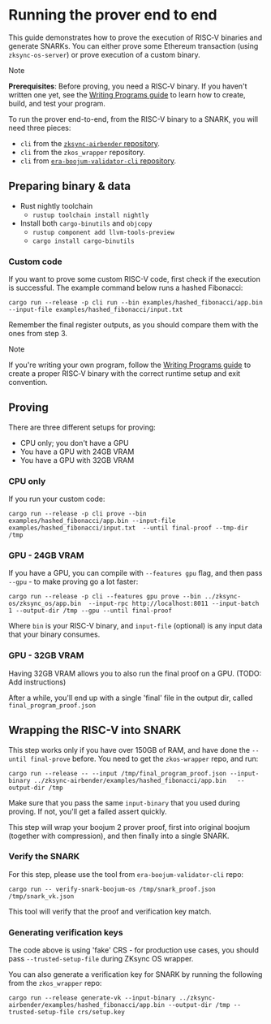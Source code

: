 # Running the prover end to end

This guide demonstrates how to prove the execution of RISC‑V binaries and generate SNARKs. You can either prove some Ethereum transaction (using `zksync-os-server`) or prove execution of a custom binary.

> [!NOTE]
> **Prerequisites**: Before proving, you need a RISC‑V binary. If you haven't written one yet, see the [Writing Programs guide](./writing_programs.md) to learn how to create, build, and test your program.

To run the prover end-to-end, from the RISC-V binary to a SNARK, you will need three pieces:
* `cli` from the [`zksync-airbender` repository](../tools/cli).
* `cli` from the `zkos_wrapper` repository.
* `cli` from [`era-boojum-validator-cli` repository](https://github.com/matter-labs/era-boojum-validator-cli).

## Preparing binary & data
- Rust nightly toolchain
  - `rustup toolchain install nightly`  
- Install both `cargo‑binutils` and `objcopy`
  - `rustup component add llvm-tools-preview`
  - `cargo install cargo-binutils`

### Custom code

If you want to prove some custom RISC-V code, first check if the execution is successful. The example command below runs a hashed Fibonacci:
```shell
cargo run --release -p cli run --bin examples/hashed_fibonacci/app.bin --input-file examples/hashed_fibonacci/input.txt
```

Remember the final register outputs, as you should compare them with the ones from step 3.

> [!NOTE]
> If you're writing your own program, follow the [Writing Programs guide](./writing_programs.md) to create a proper RISC‑V binary with the correct runtime setup and exit convention.

## Proving

There are three different setups for proving:
* CPU only; you don't have a GPU
* You have a GPU with 24GB VRAM
* You have a GPU with 32GB VRAM

### CPU only

If you run your custom code:
```shell
cargo run --release -p cli prove --bin examples/hashed_fibonacci/app.bin --input-file examples/hashed_fibonacci/input.txt  --until final-proof --tmp-dir /tmp
```

### GPU - 24GB VRAM

If you have a GPU, you can compile with `--features gpu` flag, and then pass `--gpu` - to make proving go a lot faster:
```shell
cargo run --release -p cli --features gpu prove --bin ../zksync-os/zksync_os/app.bin  --input-rpc http://localhost:8011 --input-batch 1 --output-dir /tmp --gpu --until final-proof
```

Where `bin` is your RISC-V binary, and `input-file` (optional) is any input data that your binary consumes.

### GPU - 32GB VRAM

Having 32GB VRAM allows you to also run the final proof on a GPU. (TODO: Add instructions)

After a while, you'll end up with a single 'final' file in the output dir, called `final_program_proof.json`

## Wrapping the RISC-V into SNARK

This step works only if you have over 150GB of RAM, and have done the `--until final-prove` before. You need to get the `zkos-wrapper` repo, and run:
```
cargo run --release -- --input /tmp/final_program_proof.json --input-binary ../zksync-airbender/examples/hashed_fibonacci/app.bin   --output-dir /tmp
```

Make sure that you pass the same `input-binary` that you used during proving. If not, you'll get a failed assert quickly.

This step will wrap your boojum 2 prover proof, first into original boojum (together with compression), and then finally into a single SNARK.

### Verify the SNARK

For this step, please use the tool from `era-boojum-validator-cli` repo:

```
cargo run -- verify-snark-boojum-os /tmp/snark_proof.json /tmp/snark_vk.json
```

This tool will verify that the proof and verification key match.

### Generating verification keys

The code above is using 'fake' CRS - for production use cases, you should pass `--trusted-setup-file` during ZKsync OS wrapper.

You can also generate a verification key for SNARK by running the following from the `zkos_wrapper` repo:
```shell
cargo run --release generate-vk --input-binary ../zksync-airbender/examples/hashed_fibonacci/app.bin --output-dir /tmp --trusted-setup-file crs/setup.key
```
